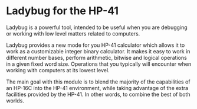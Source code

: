 Ladybug for the HP-41
=====================

Ladybug is a powerful tool, intended to be useful when you are
debugging or working with low level matters related to computers.

Ladybug provides a new mode for you HP-41 calculator which allows it
to work as a customizable integer binary calculator. It makes it easy
to work in different number bases, perform arithmetic, bitwise and
logical operations in a given fixed word size. Operations that you
typically will encounter when working with computers at its lowest
level.

The main goal with this module is to blend the majority of the
capabilities of an HP-16C into the HP-41 environment, while taking
advantage of the extra facilities provided by the HP-41. In other
words, to combine the best of both worlds.

